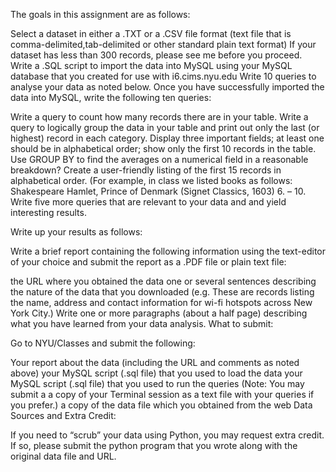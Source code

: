 The goals in this assignment are as follows:

Select a dataset in either a .TXT or a .CSV file format (text file that is comma-delimited,tab-delimited or other standard plain text format)
If your dataset has less than 300 records, please see me before you proceed.
Write a .SQL script to import the data into MySQL using your MySQL database that you created for use with i6.cims.nyu.edu
Write 10 queries to analyse your data as noted below.
Once you have successfully imported the data into MySQL, write the following ten queries:

Write a query to count how many records there are in your table.
Write a query to logically group the data in your table and print out only the last (or highest) record in each category.
Display three important fields; at least one should be in alphabetical order; show only the first 10 records in the table.
Use GROUP BY to find the averages on a numerical field in a reasonable breakdown?
Create a user-friendly listing of the first 15 records in alphabetical order. (For example, in class we listed books as follows:	
Shakespeare Hamlet, Prince of Denmark (Signet Classics, 1603)
6. – 10. Write five more queries that are relevant to your data and and yield interesting results.

Write up your results as follows:

Write a brief report containing the following information using the text-editor of your choice and submit the report as a .PDF file or plain text file:

the URL where you obtained the data
one or several sentences describing the nature of the data that you downloaded (e.g. These are records listing the name, address and contact information for wi-fi hotspots across New York City.)
Write one or more paragraphs (about a half page) describing what you have learned from your data analysis.
What to submit:

Go to NYU/Classes and submit the following:

Your report about the data (including the URL and comments as noted above)
your MySQL script (.sql file) that you used to load the data
your MySQL script (.sql file) that you used to run the queries (Note: You may submit a a copy of your Terminal session as a text file with your queries if you prefer.)
a copy of the data file which you obtained from the web
Data Sources and Extra Credit:

If you need to “scrub” your data using Python, you may request extra credit. If so, please submit the python program that you wrote along with the original data file and URL.
